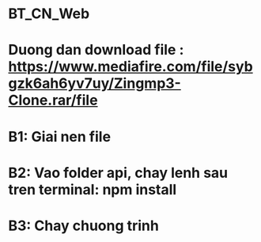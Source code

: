 # BT_CN_Web
# Duong dan download file : https://www.mediafire.com/file/sybgzk6ah6yv7uy/Zingmp3-Clone.rar/file
# B1: Giai nen file
# B2: Vao folder api, chay lenh sau tren terminal: npm install
# B3: Chay chuong trinh
